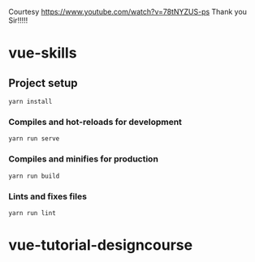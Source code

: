 Courtesy
https://www.youtube.com/watch?v=78tNYZUS-ps
Thank you Sir!!!!!



# vue-skills

## Project setup
```
yarn install
```

### Compiles and hot-reloads for development
```
yarn run serve
```

### Compiles and minifies for production
```
yarn run build
```

### Lints and fixes files
```
yarn run lint
```
# vue-tutorial-designcourse
